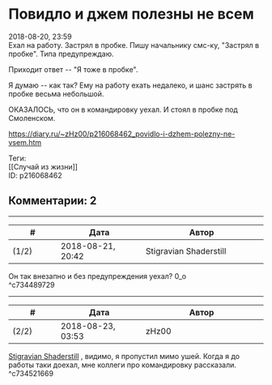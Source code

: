 Повидло и джем полезны не всем
==============================

  
2018-08-20, 23:59  
 Ехал на работу. Застрял в пробке. Пишу начальнику смс-ку, "Застрял в пробке". Типа предупреждаю.   
   
 Приходит ответ -- "Я тоже в пробке".   
   
 Я думаю -- как так? Ему на работу ехать недалеко, и шанс застрять в пробке весьма небольшой.   
   
 ОКАЗАЛОСЬ, что он в командировку уехал. И стоял в пробке под Смоленском.   
  
<https://diary.ru/~zHz00/p216068462_povidlo-i-dzhem-polezny-ne-vsem.htm>  
  
Теги:  
[[Случай из жизни]]  
ID: p216068462  


Комментарии: 2
--------------

  


---



|         #         |              Дата              |                     Автор                     |           ID           |
| --- | --- | --- | --- |
| (1/2) | 2018-08-21, 20:42 | Stigravian Shaderstill | c734489729 |

  
 Он так внезапно и без предупреждения уехал? 0\_о   
 ^c734489729

---



|         #         |              Дата              |                     Автор                     |           ID           |
| --- | --- | --- | --- |
| (2/2) | 2018-08-23, 03:53 | zHz00 | c734521669 |

  
  [Stigravian Shaderstill](http://stigravian.diary.ru "Science, Death, Rock-n-Roll")  , видимо, я пропустил мимо ушей. Когда я до работы таки доехал, мне коллеги про командировку рассказали.   
 ^c734521669